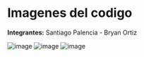 # Imagenes del codigo
**Integrantes:** Santiago Palencia - Bryan Ortiz 

![image](https://github.com/user-attachments/assets/c67d38b3-545d-4b41-8fc6-44e0271ca5aa)
![image](https://github.com/user-attachments/assets/d0879250-eaff-4adb-8726-1b958c76d53d)
![image](https://github.com/user-attachments/assets/1084617c-ffe0-401d-82c1-49bce28b1578)
